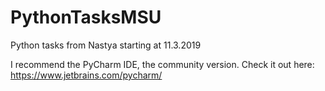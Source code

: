 # PythonTasksMSU
Python tasks from Nastya starting at 11.3.2019

I recommend the PyCharm IDE, the community version. Check it out here: https://www.jetbrains.com/pycharm/
